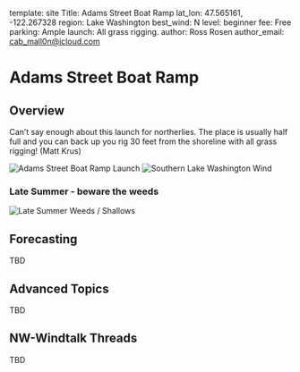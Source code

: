 template: site
Title: Adams Street Boat Ramp
lat_lon: 47.565161, -122.267328
region: Lake Washington
best_wind: N
level: beginner
fee: Free
parking: Ample
launch: All grass rigging.
author: Ross Rosen
author_email: <cab_mall0n@icloud.com>

# Adams Street Boat Ramp

## Overview

Can’t say enough about this launch for northerlies. The place is usually half full and you can back up you rig 30 feet from the shoreline with all grass rigging! (Matt Krus)

![Adams Street Boat Ramp Launch](/images/adams_street.jpeg)
![Southern Lake Washington Wind](/images/southern_lake_wa.jpeg)

### Late Summer - beware the weeds

![Late Summer Weeds / Shallows](/images/adams_street_weeds.png)

## Forecasting

TBD

## Advanced Topics

TBD

## NW-Windtalk Threads

TBD
